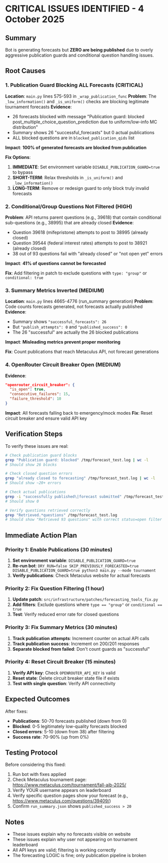 # CRITICAL ISSUES IDENTIFIED - 4 October 2025

## Summary
Bot is generating forecasts but **ZERO are being published** due to overly aggressive publication guards and conditional question handling issues.

## Root Causes

### 1. Publication Guard Blocking ALL Forecasts (CRITICAL)
**Location**: `main.py` lines 575-593 in `_wrap_publication_func`
**Problem**: The `_low_information()` and `_is_uniform()` checks are blocking legitimate tournament forecasts
**Evidence**:
- 26 forecasts blocked with message "Publication guard: blocked post_multiple_choice_question_prediction due to uniform/low-info MC distribution"
- Summary shows 26 "successful_forecasts" but 0 actual publications
- ALL blocked questions are in `blocked_publication_qids` list

**Impact**: **100% of generated forecasts are blocked from publication**

**Fix Options**:
1. **IMMEDIATE**: Set environment variable `DISABLE_PUBLICATION_GUARD=true` to bypass
2. **SHORT-TERM**: Relax thresholds in `_is_uniform()` and `_low_information()`
3. **LONG-TERM**: Remove or redesign guard to only block truly invalid forecasts

### 2. Conditional/Group Questions Not Filtered (HIGH)
**Problem**: API returns parent questions (e.g., 39618) that contain conditional sub-questions (e.g., 38995) that are already closed
**Evidence**:
- Question 39618 (mifepristone) attempts to post to 38995 (already closed)
- Question 39544 (federal interest rates) attempts to post to 38921 (already closed)
- 38 out of 93 questions fail with "already closed" or "not open yet" errors

**Impact**: **41% of questions cannot be forecasted**

**Fix**: Add filtering in patch to exclude questions with `type: "group"` or `conditional: true`

### 3. Summary Metrics Inverted (MEDIUM)
**Location**: `main.py` lines 4665-4776 (run_summary generation)
**Problem**: Code counts forecasts generated, not forecasts actually published
**Evidence**:
- Summary shows `"successful_forecasts": 26`
- But `"publish_attempts": 0` and `"published_success": 0`
- The 26 "successful" are actually the 26 blocked publications

**Impact**: **Misleading metrics prevent proper monitoring**

**Fix**: Count publications that reach Metaculus API, not forecast generations

### 4. OpenRouter Circuit Breaker Open (MEDIUM)
**Evidence**:
```json
"openrouter_circuit_breaker": {
  "is_open": true,
  "consecutive_failures": 15,
  "failure_threshold": 10
}
```

**Impact**: All forecasts falling back to emergency/mock modes
**Fix**: Reset circuit breaker and ensure valid API key

## Verification Steps

To verify these issues are real:

```bash
# Check publication guard blocks
grep "Publication guard: blocked" /tmp/forecast_test.log | wc -l
# Should show 26 blocks

# Check closed question errors
grep "already closed to forecasting" /tmp/forecast_test.log | wc -l
# Should show ~20+ errors

# Check actual publications
grep -i "successfully published\|forecast submitted" /tmp/forecast_test.log | wc -l
# Should show 0

# Verify questions retrieved correctly
grep "Retrieved.*questions" /tmp/forecast_test.log
# Should show "Retrieved 93 questions" with correct status=open filter
```

## Immediate Action Plan

### Priority 1: Enable Publications (30 minutes)
1. **Set environment variable**: `DISABLE_PUBLICATION_GUARD=true`
2. **Re-run bot**: `DRY_RUN=false SKIP_PREVIOUSLY_FORECASTED=true DISABLE_PUBLICATION_GUARD=true python3 main.py --mode tournament`
3. **Verify publications**: Check Metaculus website for actual forecasts

### Priority 2: Fix Question Filtering (1 hour)
1. **Update patch**: `src/infrastructure/patches/forecasting_tools_fix.py`
2. **Add filters**: Exclude questions where `type == "group"` or `conditional == true`
3. **Test**: Verify reduced error rate for closed questions

### Priority 3: Fix Summary Metrics (30 minutes)
1. **Track publication attempts**: Increment counter on actual API calls
2. **Track publication success**: Increment on 200/201 responses
3. **Separate blocked from failed**: Don't count guards as "successful"

### Priority 4: Reset Circuit Breaker (15 minutes)
1. **Verify API key**: Check `OPENROUTER_API_KEY` is valid
2. **Reset state**: Delete circuit breaker state file if exists
3. **Test with single question**: Verify API connectivity

## Expected Outcomes

After fixes:
- **Publications**: 50-70 forecasts published (down from 0)
- **Blocked**: 0-5 legitimately low-quality forecasts blocked
- **Closed errors**: 5-10 (down from 38) after filtering
- **Success rate**: 70-90% (up from 0%)

## Testing Protocol

Before considering this fixed:
1. Run bot with fixes applied
2. Check Metaculus tournament page: https://www.metaculus.com/tournament/fall-aib-2025/
3. Verify YOUR username appears on leaderboard
4. Verify specific question pages show your forecast (e.g., https://www.metaculus.com/questions/39409/)
5. Confirm `run_summary.json` shows `published_success > 20`

## Notes
- These issues explain why no forecasts visible on website
- These issues explain why user not appearing on tournament leaderboard
- All API keys are valid; filtering is working correctly
- The forecasting LOGIC is fine; only publication pipeline is broken
